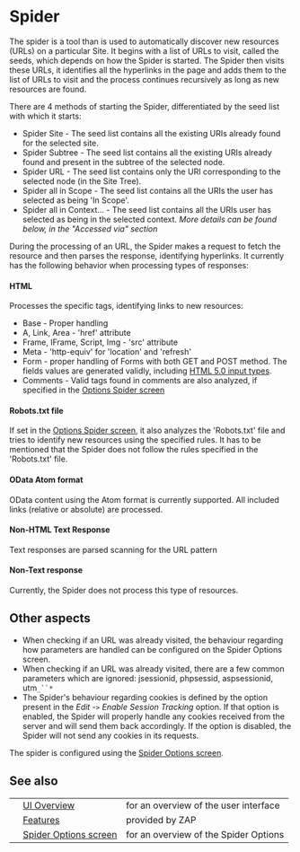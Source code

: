 # Spider

The spider is a tool than is used to automatically discover new resources (URLs) on a particular Site.
It begins with a list of URLs to visit, called the seeds, which depends on how the Spider is started.
The Spider then visits these URLs, it identifies all the hyperlinks in the page and adds them to the
list of URLs to visit and the process continues recursively as long as new resources are found.

There are 4 methods of starting the Spider, differentiated by the seed list with which it starts:
  * Spider Site - The seed list contains all the existing URIs already found for the selected site.
  * Spider Subtree - The seed list contains all the existing URIs already found and present in the subtree of the selected node.
  * Spider URL - The seed list contains only the URI corresponding to the selected node (in the Site Tree).
  * Spider all in Scope - The seed list contains all the URIs the user has selected as being 'In Scope'.
  * Spider all in Context... - The seed list contains all the URIs user has selected as being in the selected context.
_More details can be found below, in the "Accessed via" section_

During the processing of an URL, the Spider makes a request to fetch the resource and then parses the
response, identifying hyperlinks. It currently has the following behavior when processing types of responses:
#### HTML
Processes the specific tags, identifying links to new resources:
  * Base - Proper handling
  * A, Link, Area - 'href' attribute
  * Frame, IFrame, Script, Img - 'src' attribute
  * Meta - 'http-equiv' for 'location' and 'refresh'
  * Form - proper handling of Forms with both GET and POST method. The fields values are generated validly, including [HTML 5.0 input types](http://www.w3schools.com/html5/html5_form_input_types.asp).
  * Comments - Valid tags found in comments are also analyzed, if specified in the [Options Spider screen](HelpUiDialogsOptionsSpider)
#### Robots.txt file
If set in the [Options Spider screen](HelpUiDialogsOptionsSpider), it also analyzes the 'Robots.txt' file and tries to identify new resources using the specified rules. It has to be mentioned that the Spider does not follow the rules specified in the 'Robots.txt' file.
#### OData Atom format
OData content using the Atom format is currently supported. All included links (relative or absolute)
are processed.
#### Non-HTML Text Response
Text responses are parsed scanning for the URL pattern
#### Non-Text response
Currently, the Spider does not process this type of resources.
## Other aspects
  * When checking if an URL was already visited, the behaviour regarding how parameters are handled can be configured on the Spider Options screen.
  * When checking if an URL was already visited, there are a few common parameters which are ignored: jsessionid, phpsessid, aspsessionid, utm`_``*`
  * The Spider's behaviour regarding cookies is defined by the option present in the _Edit -`>` Enable Session Tracking_ option. If that option is enabled, the Spider will properly handle any cookies received from the server and will send them back accordingly. If the option is disabled, the Spider will not send any cookies in its requests.

The spider is configured using the [Spider Options screen](HelpUiDialogsOptionsSpider).
## See also
<table>
<tr><td></td><td><a href='HelpUiOverview'>UI Overview</a></td><td>for an overview of the user interface</td></tr>
<tr><td></td><td><a href='HelpStartConceptsConcepts'>Features</a></td><td>provided by ZAP</td></tr>
<tr><td></td><td><a href='HelpUiDialogsOptionsSpider'>Spider Options screen</a></td><td>for an overview of the Spider Options</td></tr>
</table>